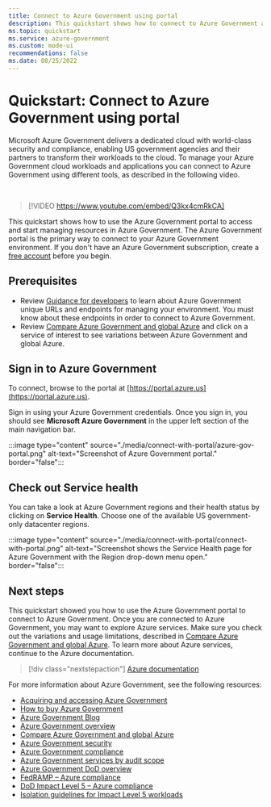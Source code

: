 ```yaml
---
title: Connect to Azure Government using portal
description: This quickstart shows how to connect to Azure Government and create a web app using portal
ms.topic: quickstart
ms.service: azure-government
ms.custom: mode-ui
recommendations: false
ms.date: 08/25/2022
---
```


# Quickstart: Connect to Azure Government using portal

Microsoft Azure Government delivers a dedicated cloud with world-class security and compliance, enabling US government agencies and their partners to transform their workloads to the cloud. To manage your Azure Government cloud workloads and applications you can connect to Azure Government using different tools, as described in the following video.

</br>

> [!VIDEO https://www.youtube.com/embed/Q3kx4cmRkCA]

This quickstart shows how to use the Azure Government portal to access and start managing resources in Azure Government. The Azure Government portal is the primary way to connect to your Azure Government environment. If you don't have an Azure Government subscription, create a [free account](https://azure.microsoft.com/global-infrastructure/government/request/) before you begin.

## Prerequisites

- Review [Guidance for developers](./documentation-government-developer-guide.md) to learn about Azure Government unique URLs and endpoints for managing your environment. You must know about these endpoints in order to connect to Azure Government. 
- Review [Compare Azure Government and global Azure](./compare-azure-government-global-azure.md) and click on a service of interest to see variations between Azure Government and global Azure.

## Sign in to Azure Government

To connect, browse to the portal at [https://portal.azure.us](https://portal.azure.us). 

Sign in using your Azure Government credentials. Once you sign in, you should see **Microsoft Azure Government** in the upper left section of the main navigation bar.

:::image type="content" source="./media/connect-with-portal/azure-gov-portal.png" alt-text="Screenshot of Azure Government portal." border="false":::

## Check out Service health

You can take a look at Azure Government regions and their health status by clicking on **Service Health**. Choose one of the available US government-only datacenter regions.

:::image type="content" source="./media/connect-with-portal/connect-with-portal.png" alt-text="Screenshot shows the Service Health page for Azure Government with the Region drop-down menu open." border="false":::

## Next steps

This quickstart showed you how to use the Azure Government portal to connect to Azure Government. Once you are connected to Azure Government, you may want to explore Azure services. Make sure you check out the variations and usage limitations, described in [Compare Azure Government and global Azure](./compare-azure-government-global-azure.md). To learn more about Azure services, continue to the Azure documentation.

> [!div class="nextstepaction"]
> [Azure documentation](../index.yml)

For more information about Azure Government, see the following resources:

- [Acquiring and accessing Azure Government](https://azure.microsoft.com/offers/azure-government/)
- [How to buy Azure Government](https://azure.microsoft.com/global-infrastructure/government/how-to-buy/)
- [Azure Government Blog](https://devblogs.microsoft.com/azuregov/)
- [Azure Government overview](./documentation-government-welcome.md)
- [Compare Azure Government and global Azure](./compare-azure-government-global-azure.md)
- [Azure Government security](./documentation-government-plan-security.md)
- [Azure Government compliance](./documentation-government-plan-compliance.md)
- [Azure Government services by audit scope](./compliance/azure-services-in-fedramp-auditscope.md#azure-government-services-by-audit-scope)
- [Azure Government DoD overview](./documentation-government-overview-dod.md)
- [FedRAMP – Azure compliance](/azure/compliance/offerings/offering-fedramp)
- [DoD Impact Level 5 – Azure compliance](/azure/compliance/offerings/offering-dod-il5)
- [Isolation guidelines for Impact Level 5 workloads](./documentation-government-impact-level-5.md)
